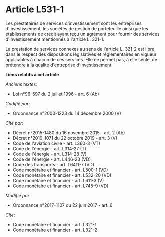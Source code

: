 # Article L531-1

Les prestataires de services d'investissement sont les entreprises d'investissement, les sociétés de gestion de portefeuille
ainsi que les établissements de crédit ayant reçu un agrément pour fournir des services d'investissement mentionnés à
l'article L. 321-1.

La prestation de services connexes au sens de l'article L. 321-2 est libre, dans le respect des dispositions législatives et
réglementaires en vigueur applicables à chacun de ces services. Elle ne permet pas, à elle seule, de prétendre à la qualité
d'entreprise d'investissement.

**Liens relatifs à cet article**

_Anciens textes_:

  - Loi n°96-597 du 2 juillet 1996 - art. 6 (Ab)

_Codifié par_:

  - Ordonnance n°2000-1223 du 14 décembre 2000 (V)

_Cité par_:

  - Décret n°2015-1480 du 16 novembre 2015 - art. 2 (Ab)
  - Décret n°2019-1071 du 22 octobre 2019 - art. 3 (V)
  - Code de l'aviation civile - art. L360-3 (VT)
  - Code de l'énergie - art. L314-27 (T)
  - Code de l'énergie - art. L314-28 (V)
  - Code de l'énergie - art. L446-23 (VD)
  - Code des transports - art. L6411-7 (VD)
  - Code monétaire et financier - art. L500-1 (VD)
  - Code monétaire et financier - art. L532-20 (VD)
  - Code monétaire et financier - art. L611-3 (V)
  - Code monétaire et financier - art. L745-9 (VD)

_Modifié par_:

  - Ordonnance n°2017-1107 du 22 juin 2017 - art. 6

_Cite_:

  - Code monétaire et financier - art. L321-1
  - Code monétaire et financier - art. L321-2

